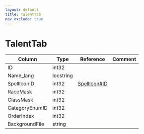 ```yaml
---
layout: default
title: TalentTab
nav_exclude: true
---
```

# TalentTab

| Column | Type | Reference | Comment |
|--------|------|-----------|---------|
|ID|int32|||
|Name_lang|locstring|||
|SpellIconID|int32|[SpellIcon#ID](SpellIcon)||
|RaceMask|int32|||
|ClassMask|int32|||
|CategoryEnumID|int32|||
|OrderIndex|int32|||
|BackgroundFile|string|||

